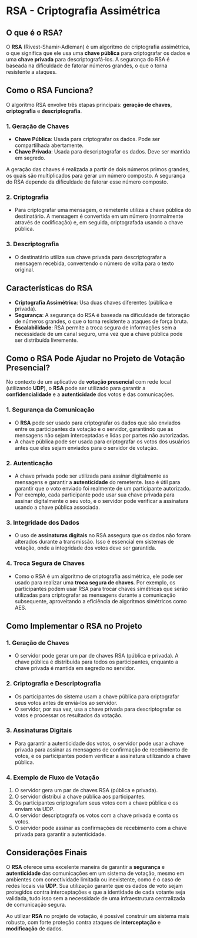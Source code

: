 # RSA - Criptografia Assimétrica

## O que é o RSA?

O **RSA** (Rivest-Shamir-Adleman) é um algoritmo de criptografia assimétrica, o que significa que ele usa uma **chave pública** para criptografar os dados e uma **chave privada** para descriptografá-los. A segurança do RSA é baseada na dificuldade de fatorar números grandes, o que o torna resistente a ataques.

## Como o RSA Funciona?

O algoritmo RSA envolve três etapas principais: **geração de chaves**, **criptografia** e **descriptografia**. 

### 1. **Geração de Chaves**
   - **Chave Pública**: Usada para criptografar os dados. Pode ser compartilhada abertamente.
   - **Chave Privada**: Usada para descriptografar os dados. Deve ser mantida em segredo.
   
   A geração das chaves é realizada a partir de dois números primos grandes, os quais são multiplicados para gerar um número composto. A segurança do RSA depende da dificuldade de fatorar esse número composto.

### 2. **Criptografia**
   - Para criptografar uma mensagem, o remetente utiliza a chave pública do destinatário. A mensagem é convertida em um número (normalmente através de codificação) e, em seguida, criptografada usando a chave pública.

### 3. **Descriptografia**
   - O destinatário utiliza sua chave privada para descriptografar a mensagem recebida, convertendo o número de volta para o texto original.

## Características do RSA

- **Criptografia Assimétrica**: Usa duas chaves diferentes (pública e privada).
- **Segurança**: A segurança do RSA é baseada na dificuldade de fatoração de números grandes, o que o torna resistente a ataques de força bruta.
- **Escalabilidade**: RSA permite a troca segura de informações sem a necessidade de um canal seguro, uma vez que a chave pública pode ser distribuída livremente.

## Como o RSA Pode Ajudar no Projeto de Votação Presencial?

No contexto de um aplicativo de **votação presencial** com rede local (utilizando **UDP**), o **RSA** pode ser utilizado para garantir a **confidencialidade** e a **autenticidade** dos votos e das comunicações.

### 1. **Segurança da Comunicação**
   - O **RSA** pode ser usado para criptografar os dados que são enviados entre os participantes da votação e o servidor, garantindo que as mensagens não sejam interceptadas e lidas por partes não autorizadas.
   - A chave pública pode ser usada para criptografar os votos dos usuários antes que eles sejam enviados para o servidor de votação.

### 2. **Autenticação**
   - A chave privada pode ser utilizada para assinar digitalmente as mensagens e garantir a **autenticidade** do remetente. Isso é útil para garantir que o voto enviado foi realmente de um participante autorizado.
   - Por exemplo, cada participante pode usar sua chave privada para assinar digitalmente o seu voto, e o servidor pode verificar a assinatura usando a chave pública associada.

### 3. **Integridade dos Dados**
   - O uso de **assinaturas digitais** no RSA assegura que os dados não foram alterados durante a transmissão. Isso é essencial em sistemas de votação, onde a integridade dos votos deve ser garantida.

### 4. **Troca Segura de Chaves**
   - Como o RSA é um algoritmo de criptografia assimétrica, ele pode ser usado para realizar uma **troca segura de chaves**. Por exemplo, os participantes podem usar RSA para trocar chaves simétricas que serão utilizadas para criptografar as mensagens durante a comunicação subsequente, aproveitando a eficiência de algoritmos simétricos como AES.

## Como Implementar o RSA no Projeto

### 1. **Geração de Chaves**
   - O servidor pode gerar um par de chaves RSA (pública e privada). A chave pública é distribuída para todos os participantes, enquanto a chave privada é mantida em segredo no servidor.

### 2. **Criptografia e Descriptografia**
   - Os participantes do sistema usam a chave pública para criptografar seus votos antes de enviá-los ao servidor.
   - O servidor, por sua vez, usa a chave privada para descriptografar os votos e processar os resultados da votação.

### 3. **Assinaturas Digitais**
   - Para garantir a autenticidade dos votos, o servidor pode usar a chave privada para assinar as mensagens de confirmação de recebimento de votos, e os participantes podem verificar a assinatura utilizando a chave pública.

### 4. **Exemplo de Fluxo de Votação**
   1. O servidor gera um par de chaves RSA (pública e privada).
   2. O servidor distribui a chave pública aos participantes.
   3. Os participantes criptografam seus votos com a chave pública e os enviam via UDP.
   4. O servidor descriptografa os votos com a chave privada e conta os votos.
   5. O servidor pode assinar as confirmações de recebimento com a chave privada para garantir a autenticidade.

## Considerações Finais

O **RSA** oferece uma excelente maneira de garantir a **segurança** e **autenticidade** das comunicações em um sistema de votação, mesmo em ambientes com conectividade limitada ou inexistente, como é o caso de redes locais via **UDP**. Sua utilização garante que os dados de voto sejam protegidos contra interceptações e que a identidade de cada votante seja validada, tudo isso sem a necessidade de uma infraestrutura centralizada de comunicação segura.

Ao utilizar **RSA** no projeto de votação, é possível construir um sistema mais robusto, com forte proteção contra ataques de **interceptação** e **modificação** de dados.
